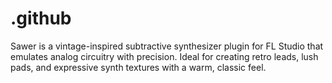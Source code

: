 # .github
Sawer is a vintage-inspired subtractive synthesizer plugin for FL Studio that emulates analog circuitry with precision. Ideal for creating retro leads, lush pads, and expressive synth textures with a warm, classic feel.
